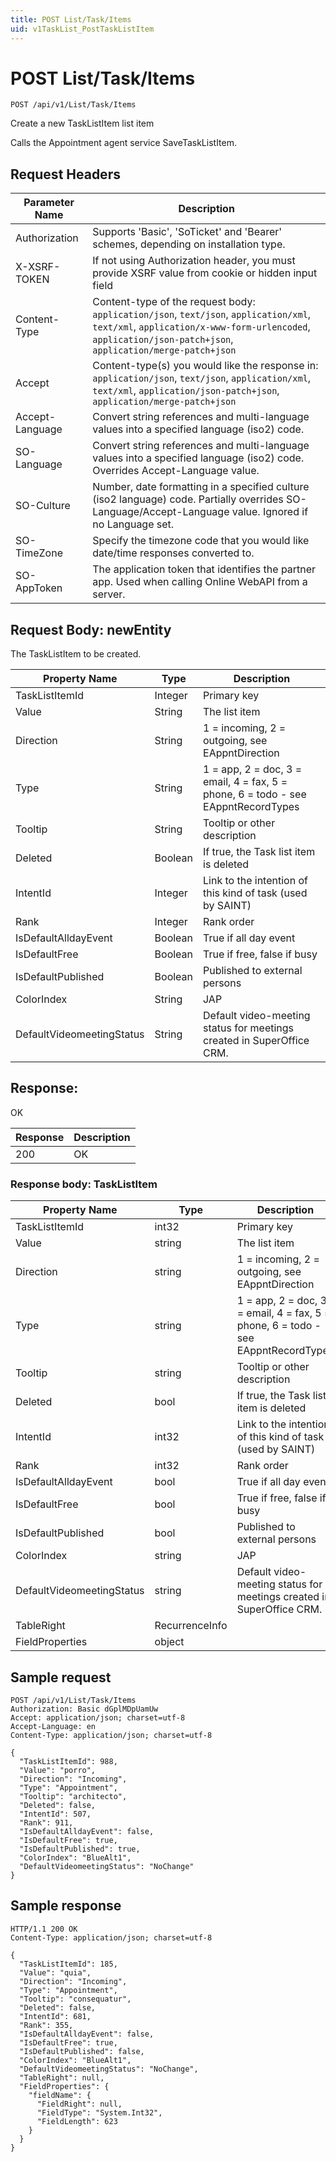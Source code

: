 ```yaml
---
title: POST List/Task/Items
uid: v1TaskList_PostTaskListItem
---
```


# POST List/Task/Items

```http
POST /api/v1/List/Task/Items
```

Create a new TaskListItem list item


Calls the Appointment agent service SaveTaskListItem.







## Request Headers

| Parameter Name | Description |
|----------------|-------------|
| Authorization  | Supports 'Basic', 'SoTicket' and 'Bearer' schemes, depending on installation type. |
| X-XSRF-TOKEN   | If not using Authorization header, you must provide XSRF value from cookie or hidden input field |
| Content-Type | Content-type of the request body: `application/json`, `text/json`, `application/xml`, `text/xml`, `application/x-www-form-urlencoded`, `application/json-patch+json`, `application/merge-patch+json` |
| Accept         | Content-type(s) you would like the response in: `application/json`, `text/json`, `application/xml`, `text/xml`, `application/json-patch+json`, `application/merge-patch+json` |
| Accept-Language | Convert string references and multi-language values into a specified language (iso2) code. |
| SO-Language | Convert string references and multi-language values into a specified language (iso2) code. Overrides Accept-Language value. |
| SO-Culture | Number, date formatting in a specified culture (iso2 language) code. Partially overrides SO-Language/Accept-Language value. Ignored if no Language set. |
| SO-TimeZone | Specify the timezone code that you would like date/time responses converted to. |
| SO-AppToken | The application token that identifies the partner app. Used when calling Online WebAPI from a server. |

## Request Body: newEntity 

The TaskListItem to be created. 

| Property Name | Type |  Description |
|----------------|------|--------------|
| TaskListItemId | Integer | Primary key |
| Value | String | The list item |
| Direction | String | 1 = incoming, 2 = outgoing, see EAppntDirection |
| Type | String | 1 = app, 2 = doc, 3 = email, 4 = fax, 5 = phone, 6 = todo - see EAppntRecordTypes |
| Tooltip | String | Tooltip or other description |
| Deleted | Boolean | If true, the Task list item is deleted |
| IntentId | Integer | Link to the intention of this kind of task (used by SAINT) |
| Rank | Integer | Rank order |
| IsDefaultAlldayEvent | Boolean | True if all day event |
| IsDefaultFree | Boolean | True if free, false if busy |
| IsDefaultPublished | Boolean | Published to external persons |
| ColorIndex | String | JAP |
| DefaultVideomeetingStatus | String | Default video-meeting status for meetings created in SuperOffice CRM. |

## Response:

OK

| Response | Description |
|----------------|-------------|
| 200 | OK |

### Response body: TaskListItem

| Property Name | Type |  Description |
|----------------|------|--------------|
| TaskListItemId | int32 | Primary key |
| Value | string | The list item |
| Direction | string | 1 = incoming, 2 = outgoing, see EAppntDirection |
| Type | string | 1 = app, 2 = doc, 3 = email, 4 = fax, 5 = phone, 6 = todo - see EAppntRecordTypes |
| Tooltip | string | Tooltip or other description |
| Deleted | bool | If true, the Task list item is deleted |
| IntentId | int32 | Link to the intention of this kind of task (used by SAINT) |
| Rank | int32 | Rank order |
| IsDefaultAlldayEvent | bool | True if all day event |
| IsDefaultFree | bool | True if free, false if busy |
| IsDefaultPublished | bool | Published to external persons |
| ColorIndex | string | JAP |
| DefaultVideomeetingStatus | string | Default video-meeting status for meetings created in SuperOffice CRM. |
| TableRight | RecurrenceInfo |  |
| FieldProperties | object |  |

## Sample request

```http!
POST /api/v1/List/Task/Items
Authorization: Basic dGplMDpUamUw
Accept: application/json; charset=utf-8
Accept-Language: en
Content-Type: application/json; charset=utf-8

{
  "TaskListItemId": 988,
  "Value": "porro",
  "Direction": "Incoming",
  "Type": "Appointment",
  "Tooltip": "architecto",
  "Deleted": false,
  "IntentId": 507,
  "Rank": 911,
  "IsDefaultAlldayEvent": false,
  "IsDefaultFree": true,
  "IsDefaultPublished": true,
  "ColorIndex": "BlueAlt1",
  "DefaultVideomeetingStatus": "NoChange"
}
```

## Sample response

```http_
HTTP/1.1 200 OK
Content-Type: application/json; charset=utf-8

{
  "TaskListItemId": 185,
  "Value": "quia",
  "Direction": "Incoming",
  "Type": "Appointment",
  "Tooltip": "consequatur",
  "Deleted": false,
  "IntentId": 681,
  "Rank": 355,
  "IsDefaultAlldayEvent": false,
  "IsDefaultFree": true,
  "IsDefaultPublished": false,
  "ColorIndex": "BlueAlt1",
  "DefaultVideomeetingStatus": "NoChange",
  "TableRight": null,
  "FieldProperties": {
    "fieldName": {
      "FieldRight": null,
      "FieldType": "System.Int32",
      "FieldLength": 623
    }
  }
}
```